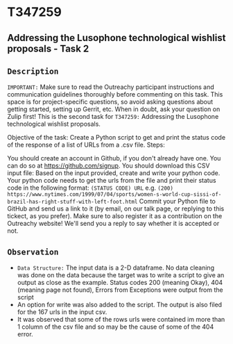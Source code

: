 # T347259
## Addressing the Lusophone technological wishlist proposals - Task 2 
## `Description`
`IMPORTANT:` Make sure to read the Outreachy participant instructions and communication guidelines thoroughly before commenting on this task. This space is for project-specific questions, so avoid asking questions about getting started, setting up Gerrit, etc. When in doubt, ask your question on Zulip first!
This is the second task for `T347259:` Addressing the Lusophone technological wishlist proposals.

Objective of the task: Create a Python script to get and print the status code of the response of a list of URLs from a .csv file.
Steps:

You should create an account in Github, if you don't already have one. You can do so at https://github.com/signup.
You should download this CSV input file: 
Based on the input provided, create and write your python code.
Your python code needs to get the urls from the file and print their status code in the following format:
`(STATUS CODE) URL`
e.g. `(200) https://www.nytimes.com/1999/07/04/sports/women-s-world-cup-sissi-of-brazil-has-right-stuff-with-left-foot.html`
Commit your Python file to GitHub and send us a link to it (by email, on our talk page, or replying to this tickect, as you prefer).
Make sure to also register it as a contribution on the Outreachy website! We'll send you a reply to say whether it is accepted or not.


## `Observation`
* `Data Structure:` The input data is a 2-D dataframe. No data cleaning was done on the data because the target was to write a script to give an output as close as the example.
Status codes 200 (meaning Okay), 404 (meaning page not found), Errors from Exceptions were output from the script
* An option for write was also added to the script. The output is also filed for the 167 urls in the input csv. 
* It was observed that some of the rows urls were contained im more than 1 column of the csv file and so may be the cause of some of the 404 error. 
